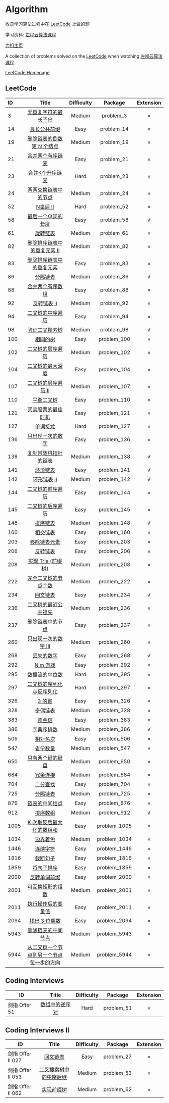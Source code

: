 # Algorithm

收录学习算法过程中在 [LeetCode](https://leetcode-cn.com/) 上做的题

学习资料: [左程云算法课程](https://www.bilibili.com/video/BV13g41157hK?spm_id_from=333.999.0.0)

[力扣主页](https://leetcode-cn.com/u/neohv/)

A collection of problems solved on the [LeetCode](https://leetcode-cn.com/) when watching [左程云算法课程](https://www.bilibili.com/video/BV13g41157hK?spm_id_from=333.999.0.0).

[LeetCode Homepage](https://leetcode-cn.com/u/neohv/)

## LeetCode

| ID   |                            Title                             | Difficulty |   Package    | Extension |
| :--- | :----------------------------------------------------------: | :--------: | :----------: | :-------: |
| 3    | [无重复字符的最长子串](https://leetcode-cn.com/problems/longest-substring-without-repeating-characters/) |   Medium   |  problem_3   |     ×     |
| 14   | [最长公共前缀](https://leetcode-cn.com/problems/longest-common-prefix/) |    Easy    |  problem_14  |     ×     |
| 19   | [删除链表的倒数第 N 个结点](https://leetcode-cn.com/problems/remove-nth-node-from-end-of-list/) |   Medium   |  problem_19  |     ×     |
| 21   | [合并两个有序链表](https://leetcode-cn.com/problems/merge-two-sorted-lists/) |    Easy    |  problem_21  |     ×     |
| 23   | [合并K个升序链表](https://leetcode-cn.com/problems/merge-k-sorted-lists/) |    Hard    |  problem_23  |     ×     |
| 24   | [两两交换链表中的节点](https://leetcode-cn.com/problems/swap-nodes-in-pairs/) |   Medium   |  problem_24  |     ×     |
| 52   |  [N皇后 II](https://leetcode-cn.com/problems/n-queens-ii/)   |    Hard    |  problem_52  |     ×     |
| 58   | [最后一个单词的长度](https://leetcode-cn.com/problems/length-of-last-word) |    Easy    |  problem_58  |     √     |
| 61   |   [旋转链表](https://leetcode-cn.com/problems/rotate-list)   |   Medium   |  problem_61  |     ×     |
| 82   | [删除排序链表中的重复元素 II](https://leetcode-cn.com/problems/remove-duplicates-from-sorted-list-ii) |   Medium   |  problem_82  |     ×     |
| 83   | [删除排序链表中的重复元素](https://leetcode-cn.com/problems/remove-duplicates-from-sorted-list) |    Easy    |  problem_83  |     ×     |
| 86   | [分隔链表](https://leetcode-cn.com/problems/partition-list)  |   Medium   |  problem_86  |     √     |
| 88   | [合并两个有序数组](https://leetcode-cn.com/problems/merge-sorted-array) |    Easy    |  problem_88  |     ×     |
| 92   | [反转链表 II](https://leetcode-cn.com/problems/reverse-linked-list-ii) |   Medium   |  problem_92  |     ×     |
| 94   | [二叉树的中序遍历](https://leetcode-cn.com/problems/binary-tree-inorder-traversal) |    Easy    |  problem_94  |     ×     |
| 98   | [验证二叉搜索树](https://leetcode-cn.com/problems/validate-binary-search-tree) |   Medium   |  problem_98  |     √     |
| 100  |     [相同的树](https://leetcode.com/problems/same-tree/)     |    Easy    | problem_100  |     ×     |
| 102  | [二叉树的层序遍历](https://leetcode-cn.com/problems/binary-tree-level-order-traversal) |   Medium   | problem_102  |     ×     |
| 104  | [二叉树的最大深度](https://leetcode-cn.com/problems/maximum-depth-of-binary-tree) |    Easy    | problem_104  |     ×     |
| 107  | [二叉树的层序遍历 II](https://leetcode-cn.com/problems/binary-tree-level-order-traversal-ii) |   Medium   | problem_107  |     ×     |
| 110  | [平衡二叉树](https://leetcode-cn.com/problems/balanced-binary-tree) |    Easy    | problem_110  |     ×     |
| 121  | [买卖股票的最佳时机](https://leetcode-cn.com/problems/best-time-to-buy-and-sell-stock) |    Easy    | problem_121  |     ×     |
| 127  |   [单词接龙](https://leetcode-cn.com/problems/word-ladder)   |    Hard    | problem_127  |     ×     |
| 136  | [只出现一次的数字](https://leetcode-cn.com/problems/single-number) |    Easy    | problem_136  |     ×     |
| 138  | [复制带随机指针的链表](https://leetcode-cn.com/problems/copy-list-with-random-pointer) |   Medium   | problem_138  |     √     |
| 141  | [环形链表](https://leetcode-cn.com/problems/linked-list-cycle) |    Easy    | problem_141  |     √     |
| 142  | [环形链表 II](https://leetcode-cn.com/problems/linked-list-cycle-ii) |   Medium   | problem_142  |     √     |
| 144  | [二叉树的前序遍历](https://leetcode-cn.com/problems/binary-tree-preorder-traversal) |    Easy    | problem_144  |     ×     |
| 145  | [二叉树的后序遍历](https://leetcode-cn.com/problems/binary-tree-postorder-traversal) |    Easy    | problem_145  |     ×     |
| 148  |    [排序链表](https://leetcode-cn.com/problems/sort-list)    |   Medium   | problem_148  |     √     |
| 160  | [相交链表](https://leetcode-cn.com/problems/intersection-of-two-linked-lists) |    Easy    | problem_160  |     ×     |
| 203  | [移除链表元素](https://leetcode-cn.com/problems/remove-linked-list-elements) |    Easy    | problem_203  |     ×     |
| 206  | [反转链表](https://leetcode-cn.com/problems/reverse-linked-list) |    Easy    | problem_206  |     ×     |
| 208  | [实现 Trie (前缀树)](https://leetcode-cn.com/problems/implement-trie-prefix-tree) |   Medium   | problem_208  |     ×     |
| 222  | [完全二叉树的节点个数](https://leetcode-cn.com/problems/count-complete-tree-nodes) |   Medium   | problem_222  |     ×     |
| 234  | [回文链表](https://leetcode-cn.com/problems/palindrome-linked-list) |    Easy    | problem_234  |     √     |
| 236  | [二叉树的最近公共祖先](https://leetcode-cn.com/problems/lowest-common-ancestor-of-a-binary-tree) |   Medium   | problem_236  |     ×     |
| 237  | [删除链表中的节点](https://leetcode-cn.com/problems/delete-node-in-a-linked-list) |    Easy    | problem_237  |     ×     |
| 260  | [只出现一次的数字 III](https://leetcode-cn.com/problems/single-number-iii) |   Medium   | problem_260  |     ×     |
| 268  | [丢失的数字](https://leetcode-cn.com/problems/missing-number) |    Easy    | problem_268  |     √     |
| 292  |    [Nim 游戏](https://leetcode-cn.com/problems/nim-game)     |    Easy    | problem_292  |     ×     |
| 295  | [数据流的中位数](https://leetcode-cn.com/problems/find-median-from-data-stream) |    Hard    | problem_295  |     ×     |
| 297  | [二叉树的序列化与反序列化](https://leetcode-cn.com/problems/serialize-and-deserialize-binary-tree) |    Hard    | problem_297  |     ×     |
| 326  |  [3 的幂](https://leetcode-cn.com/problems/power-of-three)   |    Easy    | problem_326  |     ×     |
| 328  | [奇偶链表](https://leetcode-cn.com/problems/odd-even-linked-list) |   Medium   | problem_328  |     ×     |
| 383  |    [赎金信](https://leetcode-cn.com/problems/ransom-note)    |    Easy    | problem_383  |     ×     |
| 386  | [字典序排数](https://leetcode-cn.com/problems/lexicographical-numbers/) |   Medium   | problem_386  |     √     |
| 506  | [相对名次](https://leetcode-cn.com/problems/relative-ranks)  |    Easy    | problem_506  |     ×     |
| 547  | [省份数量](https://leetcode-cn.com/problems/number-of-provinces) |   Medium   | problem_547  |     ×     |
| 650  | [只有两个键的键盘](https://leetcode-cn.com/problems/2-keys-keyboard) |   Medium   | problem_650  |     ×     |
| 684  | [冗余连接](https://leetcode-cn.com/problems/redundant-connection) |   Medium   | problem_684  |     ×     |
| 704  |  [二分查找](https://leetcode-cn.com/problems/binary-search)  |    Easy    | problem_704  |     ×     |
| 725  | [分隔链表](https://leetcode-cn.com/problems/split-linked-list-in-parts) |   Medium   | problem_725  |     ×     |
| 876  | [链表的中间结点](https://leetcode-cn.com/problems/middle-of-the-linked-list) |    Easy    | problem_876  |     ×     |
| 912  |  [排序数组](https://leetcode-cn.com/problems/sort-an-array)  |   Medium   | problem_912  |     √     |
| 1005 | [K 次取反后最大化的数组和](https://leetcode-cn.com/problems/maximize-sum-of-array-after-k-negations) |    Easy    | problem_1005 |     ×     |
| 1034 | [边界着色](https://leetcode-cn.com/problems/coloring-a-border) |   Medium   | problem_1034 |     ×     |
| 1446 | [连续字符](https://leetcode-cn.com/problems/consecutive-characters/) |    Easy    | problem_1446 |     ×     |
| 1816 | [截断句子](https://leetcode-cn.com/problems/truncate-sentence) |    Easy    | problem_1816 |     ×     |
| 1859 | [将句子排序](https://leetcode-cn.com/problems/sorting-the-sentence/) |    Easy    | problem_1859 |     ×     |
| 2000 | [反转单词前缀](https://leetcode-cn.com/problems/reverse-prefix-of-word) |    Easy    | problem_2000 |     ×     |
| 2001 | [可互换矩形的组数](https://leetcode-cn.com/problems/number-of-pairs-of-interchangeable-rectangles) |   Medium   | problem_2001 |     ×     |
| 2011 | [执行操作后的变量值](https://leetcode-cn.com/problems/final-value-of-variable-after-performing-operations) |    Easy    | problem_2011 |     ×     |
| 2094 | [找出 3 位偶数](https://leetcode-cn.com/problems/finding-3-digit-even-numbers) |    Easy    | problem_2094 |     ×     |
| 5943 | [删除链表的中间节点](https://leetcode-cn.com/problems/delete-the-middle-node-of-a-linked-list/) |   Medium   | problem_5943 |     ×     |
| 5944 | [从二叉树一个节点到另一个节点每一步的方向](https://leetcode-cn.com/problems/step-by-step-directions-from-a-binary-tree-node-to-another/) |   Medium   | problem_5944 |     ×     |

## Coding Interviews

| ID            |                            Title                             | Difficulty |  Package   | Extension |
| ------------- | :----------------------------------------------------------: | :--------: | :--------: | :-------: |
| 剑指 Offer 51 | [数组中的逆序对](https://leetcode-cn.com/problems/shu-zu-zhong-de-ni-xu-dui-lcof/) |    Hard    | problem_51 |     ×     |

## Coding Interviews  II

| ID                |                            Title                             | Difficulty |  Package   | Extension |
| ----------------- | :----------------------------------------------------------: | :--------: | :--------: | :-------: |
| 剑指 Offer II 027 |     [回文链表](https://leetcode-cn.com/problems/aMhZSa/)     |    Easy    | problem_27 |     ×     |
| 剑指 Offer II 053 | [二叉搜索树中的中序后继](https://leetcode-cn.com/problems/P5rCT8/) |   Medium   | problem_53 |     ×     |
| 剑指 Offer II 062 |    [实现前缀树](https://leetcode-cn.com/problems/QC3q1f/)    |   Medium   | problem_62 |     ×     |
